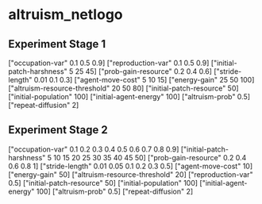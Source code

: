 # altruism_netlogo

## Experiment Stage 1

["occupation-var" 0.1 0.5 0.9]
["reproduction-var" 0.1 0.5 0.9]
["initial-patch-harshness" 5 25 45]
["prob-gain-resource" 0.2 0.4 0.6]
["stride-length" 0.01 0.1 0.3]
["agent-move-cost" 5 10 15]
["energy-gain" 25 50 100]
["altruism-resource-threshold" 20 50 80]
["initial-patch-resource" 50]
["initial-population" 100]
["initial-agent-energy" 100]
["altruism-prob" 0.5]
["repeat-diffusion" 2]

## Experiment Stage 2

["occupation-var" 0.1 0.2 0.3 0.4 0.5 0.6 0.7 0.8 0.9]
["initial-patch-harshness" 5 10 15 20 25 30 35 40 45 50]
["prob-gain-resource" 0.2 0.4 0.6 0.8 1]
["stride-length" 0.01 0.05 0.1 0.2 0.3 0.5]
["agent-move-cost" 10]
["energy-gain" 50]
["altruism-resource-threshold" 20]
["reproduction-var" 0.5]
["initial-patch-resource" 50]
["initial-population" 100]
["initial-agent-energy" 100]
["altruism-prob" 0.5]
["repeat-diffusion" 2]